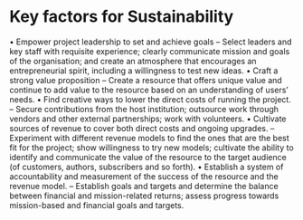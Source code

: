 
# Key factors for Sustainability


• Empower project leadership to set and achieve goals
– Select leaders and key staff with requisite experience; clearly communicate mission and goals of the organisation; and create an atmosphere that encourages an entrepreneurial spirit, including a willingness to test new ideas.
• Craft a strong value proposition
– Create a resource that offers unique value and continue to add value to the resource based on an understanding of users’ needs.
• Find creative ways to lower the direct costs of running the project.
– Secure contributions from the host institution; outsource work through vendors and other external partnerships; work with volunteers.
• Cultivate sources of revenue to cover both direct costs and ongoing
upgrades.
– Experiment with different revenue models to find the ones that are the best fit for the project; show willingness to try new models; cultivate the ability to identify and communicate the value of the resource to the target audience (of customers, authors, subscribers and so forth).
• Establish a system of accountability and measurement of the
success of the resource and the revenue model.
– Establish goals and targets and determine the balance between financial and mission-related returns; assess
progress towards mission-based and financial goals and targets.
